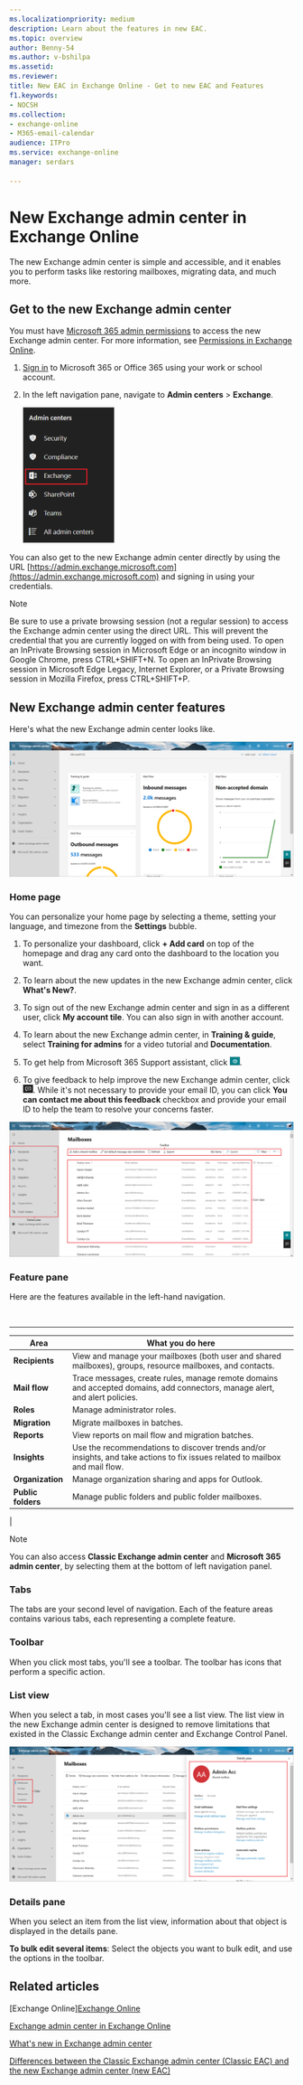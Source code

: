 ```yaml
---
ms.localizationpriority: medium
description: Learn about the features in new EAC.
ms.topic: overview
author: Benny-54
ms.author: v-bshilpa
ms.assetid:
ms.reviewer:
title: New EAC in Exchange Online - Get to new EAC and Features
f1.keywords:
- NOCSH
ms.collection:
- exchange-online
- M365-email-calendar
audience: ITPro
ms.service: exchange-online
manager: serdars

---
```


# New Exchange admin center in Exchange Online

The new Exchange admin center is simple and accessible, and it enables you to perform tasks like restoring mailboxes, migrating data, and much more.

## Get to the new Exchange admin center

You must have [Microsoft 365 admin permissions](/microsoft-365/admin/add-users/assign-admin-roles) to access the new Exchange admin center. For more information, see [Permissions in Exchange Online](permissions-exo/permissions-exo.md).

1. [Sign in](https://support.microsoft.com/office/e9eb7d51-5430-4929-91ab-6157c5a050b4) to Microsoft 365 or Office 365 using your work or school account.

2. In the left navigation pane, navigate to **Admin centers** > **Exchange**.

    ![New EAC.](media/new-eac-selection.png)

You can also get to the new Exchange admin center directly by using the URL [https://admin.exchange.microsoft.com](https://admin.exchange.microsoft.com) and signing in using your credentials.

> [!NOTE]
> Be sure to use a private browsing session (not a regular session) to access the Exchange admin center using the direct URL. This will prevent the credential that you are currently logged on with from being used. To open an InPrivate Browsing session in Microsoft Edge or an incognito window in Google Chrome, press CTRL+SHIFT+N. To open an InPrivate Browsing session in Microsoft Edge Legacy, Internet Explorer, or a Private Browsing session in Mozilla Firefox, press CTRL+SHIFT+P.

## New Exchange admin center features

Here's what the new Exchange admin center looks like.

![New EAC homepage.](media/new-eac-home-page.png)

### Home page

You can personalize your home page by selecting a theme, setting your language, and timezone from the **Settings** bubble.

1. To personalize your dashboard, click **+ Add card** on top of the homepage and drag any card onto the dashboard to the location you want.

2. To learn about the new updates in the new Exchange admin center, click **What's New?**.

3. To sign out of the new Exchange admin center and sign in as a different user, click **My account tile**. You can also sign in with another account.

4. To learn about the new Exchange admin center, in **Training & guide**, select **Training for admins** for a video tutorial and **Documentation**.

5. To get help from Microsoft 365 Support assistant, click ![get help.](media/get-help-icon.PNG).

6. To give feedback to help improve the new Exchange admin center, click ![give feedback.](media/give-feedback-icon.PNG). While it's not necessary to provide your email ID, you can click **You can contact me about this feedback** checkbox and provide your email ID to help the team to resolve your concerns faster.

![New EAC feature pane.](media/new-eac-home-page-feature-pane.png)

### Feature pane

Here are the features available in the left-hand navigation.

<br>

****

|Area|What you do here|
|---|---|
|**Recipients**|View and manage your mailboxes (both user and shared mailboxes), groups, resource mailboxes, and contacts.|
|**Mail flow**|Trace messages, create rules, manage remote domains and accepted domains, add connectors, manage alert, and alert policies.|
|**Roles**|Manage administrator roles.|
|**Migration**|Migrate mailboxes in batches.|
|**Reports**|View reports on mail flow and migration batches.|
|**Insights**|Use the recommendations to discover trends and/or insights, and take actions to fix issues related to mailbox and mail flow.|
|**Organization**|Manage organization sharing and apps for Outlook.|
|**Public folders**|Manage public folders and public folder mailboxes.|
|

> [!NOTE]
> You can also access **Classic Exchange admin center** and **Microsoft 365 admin center**, by selecting them at the bottom of left navigation panel.

### Tabs

The tabs are your second level of navigation. Each of the feature areas contains various tabs, each representing a complete feature.

### Toolbar

When you click most tabs, you'll see a toolbar. The toolbar has icons that perform a specific action.

### List view

When you select a tab, in most cases you'll see a list view. The list view in the new Exchange admin center is designed to remove limitations that existed in the Classic Exchange admin center and Exchange Control Panel.

![New EAC tabs.](media/new-eac-home-page-details-pane.png)

### Details pane

When you select an item from the list view, information about that object is displayed in the details pane.

 **To bulk edit several items**: Select the objects you want to bulk edit, and use the options in the toolbar.

## Related articles

[Exchange Online][Exchange Online](exchange-online.md)

[Exchange admin center in Exchange Online](exchange-admin-center.md)

[What's new in Exchange admin center](whats-new.md)

[Differences between the Classic Exchange admin center (Classic EAC) and the new Exchange admin center (new EAC)](changes-in-exchange-admin-center.md)
